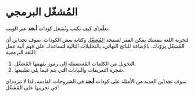 ﻿---
sidebar_position: 2
---

# المُشغّل البرمجي

تعلّم\ي كيف تكتب وتُشغل كودات **أبجد** عبر الويب.


لتجربة اللغة بنفسك يمكن القفز لصفحة [المُشغّل](https://mohammed.ezzedine.me/abjad/interpreter) وكتابة بعض الكودات.
سوف تجد\ين أن المُشغّل يزوّدك، بالإضافة للناتج النهائي، بالتحليلات التالية لتساعدك على فهم آلية عمل اللغة البرمجية:
1. التحويل من الكلمات المُستعملة إلى رموز يفهمها المُشغّل.
2. شجرة التعريفات والبيانات التي يتم فيما يلي تطبيقها.


سوف تجد\ين العديد من الأمثلة على كودات **أبجد** في الشروحات القادمة، لذا لا تتردد\ي في تجريبها على المُشغّل!
